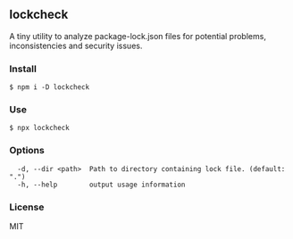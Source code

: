 ## lockcheck

A tiny utility to analyze package-lock.json files for potential problems,
inconsistencies and security issues.

### Install

```
$ npm i -D lockcheck
```

### Use

```
$ npx lockcheck
```

### Options

```
  -d, --dir <path>  Path to directory containing lock file. (default: ".")
  -h, --help        output usage information
```

### License

MIT
